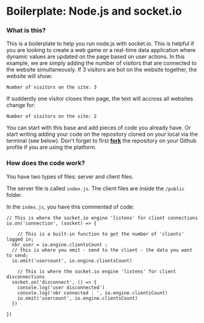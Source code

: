 # Boilerplate: Node.js and socket.io

### What is this?

This is a boilerplate to help you run node.js with socket.io. This is helpful if you are looking to create a web game or a real-time data application where dynamic values are updated on the page based on user actions. In this example, we are simply adding the number of visitors that are connected to the website simultaneously. If 3 visitors are bot on the website together, the website will show:

```
Number of visitors on the site: 3
```

If suddently one visitor closes their page, the text will accross all websites change for:

```
Number of visitors on the site: 2
```

You can start with this base and add pieces of code you already have. Or start writing adding your code on the repository cloned on your local via the terminal (see below). Don't forget to first **<u>fork</u>** the repository on your Github profile if you are using the platform.

### How does the code work?

You have two types of files: server and client files.

The server file is called `index.js`. The client files are inside the `/public` folder.

In the `index.js`, you have this commented of code:

```
// This is where the socket.io engine 'listens' for client connections
io.on('connection', (socket) => {

	// This is a built-in function to get the number of 'clients' logged in;
  nbr_user = io.engine.clientsCount ;
  // this is where you emit - send to the client - the data you want to send;
  io.emit('usercount', io.engine.clientsCount)

	// This is where the socket.io engine 'listens' for client disconnections
  socket.on('disconnect', () => {
    console.log('user disconnected')
    console.log('nbr connected : ', io.engine.clientsCount)
    io.emit('usercount', io.engine.clientsCount)
  })
  
})
```

